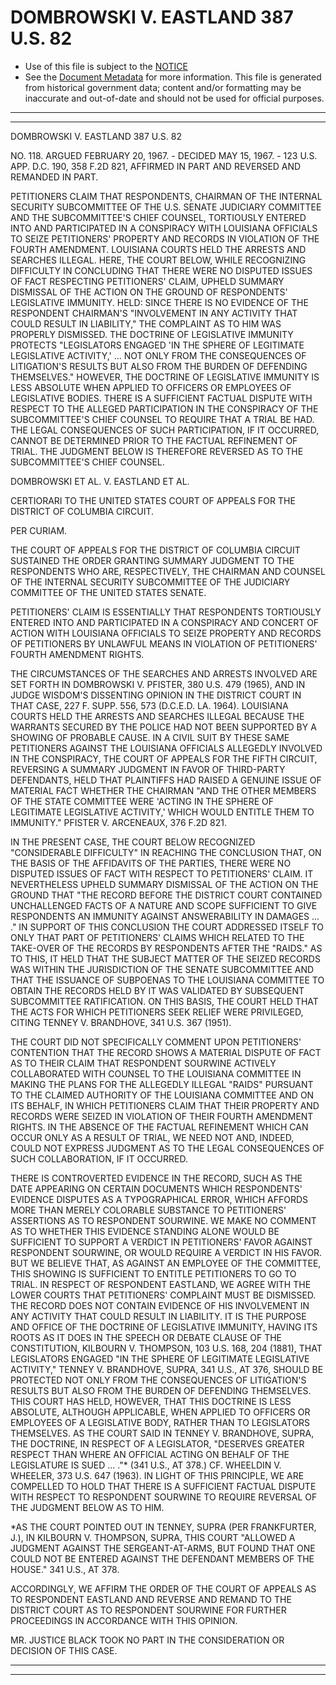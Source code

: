 ---
---

# DOMBROWSKI V. EASTLAND 387 U.S. 82

* Use of this file is subject to the [NOTICE](https://github.com/publicdocs/notice/blob/master/NOTICE)
* See the [Document Metadata](../../../) for more information.
  This file is generated from historical government data; content and/or formatting may be inaccurate and out-of-date and should not be used for official purposes.

----------
----------

DOMBROWSKI V. EASTLAND 387 U.S. 82

NO. 118.  ARGUED FEBRUARY 20, 1967.  - DECIDED MAY 15, 1967.  - 123 U.S. APP. D.C. 190, 358 F.2D 821, AFFIRMED IN PART AND REVERSED AND REMANDED IN PART.

PETITIONERS CLAIM THAT RESPONDENTS, CHAIRMAN OF THE INTERNAL SECURITY SUBCOMMITTEE OF THE U.S. SENATE JUDICIARY COMMITTEE AND THE SUBCOMMITTEE'S CHIEF COUNSEL, TORTIOUSLY ENTERED INTO AND PARTICIPATED IN A CONSPIRACY WITH LOUISIANA OFFICIALS TO SEIZE PETITIONERS' PROPERTY AND RECORDS IN VIOLATION OF THE FOURTH AMENDMENT.  LOUISIANA COURTS HELD THE ARRESTS AND SEARCHES ILLEGAL.  HERE, THE COURT BELOW, WHILE RECOGNIZING DIFFICULTY IN CONCLUDING THAT THERE WERE NO DISPUTED ISSUES OF FACT RESPECTING PETITIONERS' CLAIM, UPHELD SUMMARY DISMISSAL OF THE ACTION ON THE GROUND OF RESPONDENTS' LEGISLATIVE IMMUNITY.  HELD: SINCE THERE IS NO EVIDENCE OF THE RESPONDENT CHAIRMAN'S "INVOLVEMENT IN ANY ACTIVITY THAT COULD RESULT IN LIABILITY," THE COMPLAINT AS TO HIM WAS PROPERLY DISMISSED.  THE DOCTRINE OF LEGISLATIVE IMMUNITY PROTECTS "LEGISLATORS ENGAGED 'IN THE SPHERE OF LEGITIMATE LEGISLATIVE ACTIVITY,'  ...  NOT ONLY FROM THE CONSEQUENCES OF LITIGATION'S RESULTS BUT ALSO FROM THE BURDEN OF DEFENDING THEMSELVES."  HOWEVER, THE DOCTRINE OF LEGISLATIVE IMMUNITY IS LESS ABSOLUTE WHEN APPLIED TO OFFICERS OR EMPLOYEES OF LEGISLATIVE BODIES.  THERE IS A SUFFICIENT FACTUAL DISPUTE WITH RESPECT TO THE ALLEGED PARTICIPATION IN THE CONSPIRACY OF THE SUBCOMMITTEE'S CHIEF COUNSEL TO REQUIRE THAT A TRIAL BE HAD.  THE LEGAL CONSEQUENCES OF SUCH PARTICIPATION, IF IT OCCURRED, CANNOT BE DETERMINED PRIOR TO THE FACTUAL REFINEMENT OF TRIAL.  THE JUDGMENT BELOW IS THEREFORE REVERSED AS TO THE SUBCOMMITTEE'S CHIEF COUNSEL.

DOMBROWSKI ET AL. V. EASTLAND ET AL.

CERTIORARI TO THE UNITED STATES COURT OF APPEALS FOR THE DISTRICT OF COLUMBIA CIRCUIT.

PER CURIAM.

THE COURT OF APPEALS FOR THE DISTRICT OF COLUMBIA CIRCUIT SUSTAINED THE ORDER GRANTING SUMMARY JUDGMENT TO THE RESPONDENTS WHO ARE, RESPECTIVELY, THE CHAIRMAN AND COUNSEL OF THE INTERNAL SECURITY SUBCOMMITTEE OF THE JUDICIARY COMMITTEE OF THE UNITED STATES SENATE.

PETITIONERS' CLAIM IS ESSENTIALLY THAT RESPONDENTS TORTIOUSLY ENTERED INTO AND PARTICIPATED IN A CONSPIRACY AND CONCERT OF ACTION WITH LOUISIANA OFFICIALS TO SEIZE PROPERTY AND RECORDS OF PETITIONERS BY UNLAWFUL MEANS IN VIOLATION OF PETITIONERS' FOURTH AMENDMENT RIGHTS.

THE CIRCUMSTANCES OF THE SEARCHES AND ARRESTS INVOLVED ARE SET FORTH IN DOMBROWSKI V. PFISTER, 380 U.S. 479 (1965), AND IN JUDGE WISDOM'S DISSENTING OPINION IN THE DISTRICT COURT IN THAT CASE, 227 F. SUPP. 556, 573 (D.C.E.D. LA. 1964).  LOUISIANA COURTS HELD THE ARRESTS AND SEARCHES ILLEGAL BECAUSE THE WARRANTS SECURED BY THE POLICE HAD NOT BEEN SUPPORTED BY A SHOWING OF PROBABLE CAUSE.  IN A CIVIL SUIT BY THESE SAME PETITIONERS AGAINST THE LOUISIANA OFFICIALS ALLEGEDLY INVOLVED IN THE CONSPIRACY, THE COURT OF APPEALS FOR THE FIFTH CIRCUIT, REVERSING A SUMMARY JUDGMENT IN FAVOR OF THIRD-PARTY DEFENDANTS, HELD THAT PLAINTIFFS HAD RAISED A GENUINE ISSUE OF MATERIAL FACT WHETHER THE CHAIRMAN "AND THE OTHER MEMBERS OF THE STATE COMMITTEE WERE 'ACTING IN THE SPHERE OF LEGITIMATE LEGISLATIVE ACTIVITY,' WHICH WOULD ENTITLE THEM TO IMMUNITY."  PFISTER V. ARCENEAUX, 376 F.2D 821.

IN THE PRESENT CASE, THE COURT BELOW RECOGNIZED "CONSIDERABLE DIFFICULTY" IN REACHING THE CONCLUSION THAT, ON THE BASIS OF THE AFFIDAVITS OF THE PARTIES, THERE WERE NO DISPUTED ISSUES OF FACT WITH RESPECT TO PETITIONERS' CLAIM.  IT NEVERTHELESS UPHELD SUMMARY DISMISSAL OF THE ACTION ON THE GROUND THAT "THE RECORD BEFORE THE DISTRICT COURT CONTAINED UNCHALLENGED FACTS OF A NATURE AND SCOPE SUFFICIENT TO GIVE RESPONDENTS AN IMMUNITY AGAINST ANSWERABILITY IN DAMAGES  ...  ."  IN SUPPORT OF THIS CONCLUSION THE COURT ADDRESSED ITSELF TO ONLY THAT PART OF PETITIONERS' CLAIMS WHICH RELATED TO THE TAKE-OVER OF THE RECORDS BY RESPONDENTS AFTER THE "RAIDS."  AS TO THIS, IT HELD THAT THE SUBJECT MATTER OF THE SEIZED RECORDS WAS WITHIN THE JURISDICTION OF THE SENATE SUBCOMMITTEE AND THAT THE ISSUANCE OF SUBPOENAS TO THE LOUISIANA COMMITTEE TO OBTAIN THE RECORDS HELD BY IT WAS VALIDATED BY SUBSEQUENT SUBCOMMITTEE RATIFICATION.  ON THIS BASIS, THE COURT HELD THAT THE ACTS FOR WHICH PETITIONERS SEEK RELIEF WERE PRIVILEGED, CITING TENNEY V. BRANDHOVE, 341 U.S. 367 (1951).

THE COURT DID NOT SPECIFICALLY COMMENT UPON PETITIONERS' CONTENTION THAT THE RECORD SHOWS A MATERIAL DISPUTE OF FACT AS TO THEIR CLAIM THAT RESPONDENT SOURWINE ACTIVELY COLLABORATED WITH COUNSEL TO THE LOUISIANA COMMITTEE IN MAKING THE PLANS FOR THE ALLEGEDLY ILLEGAL "RAIDS" PURSUANT TO THE CLAIMED AUTHORITY OF THE LOUISIANA COMMITTEE AND ON ITS BEHALF, IN WHICH PETITIONERS CLAIM THAT THEIR PROPERTY AND RECORDS WERE SEIZED IN VIOLATION OF THEIR FOURTH AMENDMENT RIGHTS.  IN THE ABSENCE OF THE FACTUAL REFINEMENT WHICH CAN OCCUR ONLY AS A RESULT OF TRIAL, WE NEED NOT AND, INDEED, COULD NOT EXPRESS JUDGMENT AS TO THE LEGAL CONSEQUENCES OF SUCH COLLABORATION, IF IT OCCURRED.

THERE IS CONTROVERTED EVIDENCE IN THE RECORD, SUCH AS THE DATE APPEARING ON CERTAIN DOCUMENTS WHICH RESPONDENTS' EVIDENCE DISPUTES AS A TYPOGRAPHICAL ERROR, WHICH AFFORDS MORE THAN MERELY COLORABLE SUBSTANCE TO PETITIONERS' ASSERTIONS AS TO RESPONDENT SOURWINE.  WE MAKE NO COMMENT AS TO WHETHER THIS EVIDENCE STANDING ALONE WOULD BE SUFFICIENT TO SUPPORT A VERDICT IN PETITIONERS' FAVOR AGAINST RESPONDENT SOURWINE, OR WOULD REQUIRE A VERDICT IN HIS FAVOR.  BUT WE BELIEVE THAT, AS AGAINST AN EMPLOYEE OF THE COMMITTEE, THIS SHOWING IS SUFFICIENT TO ENTITLE PETITIONERS TO GO TO TRIAL.  IN RESPECT OF RESPONDENT EASTLAND, WE AGREE WITH THE LOWER COURTS THAT PETITIONERS' COMPLAINT MUST BE DISMISSED.  THE RECORD DOES NOT CONTAIN EVIDENCE OF HIS INVOLVEMENT IN ANY ACTIVITY THAT COULD RESULT IN LIABILITY.  IT IS THE PURPOSE AND OFFICE OF THE DOCTRINE OF LEGISLATIVE IMMUNITY, HAVING ITS ROOTS AS IT DOES IN THE SPEECH OR DEBATE CLAUSE OF THE CONSTITUTION, KILBOURN V. THOMPSON, 103 U.S. 168, 204 (1881), THAT LEGISLATORS ENGAGED "IN THE SPHERE OF LEGITIMATE LEGISLATIVE ACTIVITY," TENNEY V. BRANDHOVE, SUPRA, 341 U.S., AT 376, SHOULD BE PROTECTED NOT ONLY FROM THE CONSEQUENCES OF LITIGATION'S RESULTS BUT ALSO FROM THE BURDEN OF DEFENDING THEMSELVES.  THIS COURT HAS HELD, HOWEVER, THAT THIS DOCTRINE IS LESS ABSOLUTE, ALTHOUGH APPLICABLE, WHEN APPLIED TO OFFICERS OR EMPLOYEES OF A LEGISLATIVE BODY, RATHER THAN TO LEGISLATORS THEMSELVES.  AS THE COURT SAID IN TENNEY V. BRANDHOVE, SUPRA, THE DOCTRINE, IN RESPECT OF A LEGISLATOR, "DESERVES GREATER RESPECT THAN WHERE AN OFFICIAL ACTING ON BEHALF OF THE LEGISLATURE IS SUED  ...  ."\* (341 U.S., AT 378.)  CF. WHEELDIN V. WHEELER, 373 U.S. 647 (1963).  IN LIGHT OF THIS PRINCIPLE, WE ARE COMPELLED TO HOLD THAT THERE IS A SUFFICIENT FACTUAL DISPUTE WITH RESPECT TO RESPONDENT SOURWINE TO REQUIRE REVERSAL OF THE JUDGMENT BELOW AS TO HIM.

\*AS THE COURT POINTED OUT IN TENNEY, SUPRA (PER FRANKFURTER, J.), IN KILBOURN V. THOMPSON, SUPRA, THIS COURT "ALLOWED A JUDGMENT AGAINST THE SERGEANT-AT-ARMS, BUT FOUND THAT ONE COULD NOT BE ENTERED AGAINST THE DEFENDANT MEMBERS OF THE HOUSE."  341 U.S., AT 378.

ACCORDINGLY, WE AFFIRM THE ORDER OF THE COURT OF APPEALS AS TO RESPONDENT EASTLAND AND REVERSE AND REMAND TO THE DISTRICT COURT AS TO RESPONDENT SOURWINE FOR FURTHER PROCEEDINGS IN ACCORDANCE WITH THIS OPINION.

MR. JUSTICE BLACK TOOK NO PART IN THE CONSIDERATION OR DECISION OF THIS CASE.


----------
----------

